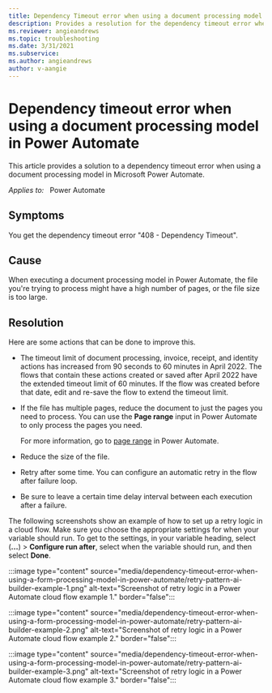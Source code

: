 ```yaml
---
title: Dependency Timeout error when using a document processing model in Power Automate
description: Provides a resolution for the dependency timeout error when you use a document processing model.
ms.reviewer: angieandrews
ms.topic: troubleshooting
ms.date: 3/31/2021
ms.subservice: 
ms.author: angieandrews
author: v-aangie
---
```


# Dependency timeout error when using a document processing model in Power Automate

This article provides a solution to a dependency timeout error when using a document processing model in Microsoft Power Automate.

_Applies to:_ &nbsp; Power Automate

## Symptoms

You get the dependency timeout error "408 - Dependency Timeout".

## Cause

When executing a document processing model in Power Automate, the file you're trying to process might have a high number of pages, or the file size is too large.

## Resolution

Here are some actions that can be done to improve this.

- The timeout limit of document processing, invoice, receipt, and identity actions has increased from 90 seconds to 60 minutes in April 2022. The flows that contain these actions created or saved after April 2022 have the extended timeout limit of 60 minutes. If the flow was created before that date, edit and re-save the flow to extend the timeout limit.
- If the file has multiple pages, reduce the document to just the pages you need to process. You can use the **Page range** input in Power Automate to only process the pages you need.

    For more information, go to [page range](/ai-builder/form-processing-model-in-flow#page-range) in Power Automate.

- Reduce the size of the file.
- Retry after some time. You can configure an automatic retry in the flow after failure loop.
- Be sure to leave a certain time delay interval between each execution after a failure.

The following screenshots show an example of how to set up a retry logic in a cloud flow. Make sure you choose the appropriate settings for when your variable should run. To get to the settings, in your variable heading, select (**...**) > **Configure run after**, select when the variable should run, and then select **Done**.  

:::image type="content" source="media/dependency-timeout-error-when-using-a-form-processing-model-in-power-automate/retry-pattern-ai-builder-example-1.png" alt-text="Screenshot of retry logic in a Power Automate cloud flow example 1." border="false":::

:::image type="content" source="media/dependency-timeout-error-when-using-a-form-processing-model-in-power-automate/retry-pattern-ai-builder-example-2.png" alt-text="Screenshot of retry logic in a Power Automate cloud flow example 2." border="false":::

:::image type="content" source="media/dependency-timeout-error-when-using-a-form-processing-model-in-power-automate/retry-pattern-ai-builder-example-3.png" alt-text="Screenshot of retry logic in a Power Automate cloud flow example 3." border="false":::
